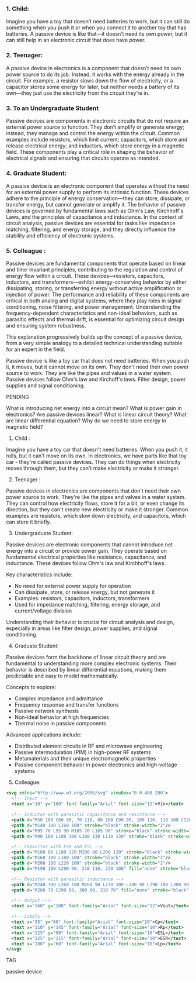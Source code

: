 ### 1. Child:

Imagine you have a toy that doesn’t need batteries to work, but it can still do something when you push it or when you connect it to another toy that has batteries. A passive device is like that—it doesn’t need its own power, but it can still help in an electronic circuit that does have power.

### 2. Teenager:

A passive device in electronics is a component that doesn’t need its own power source to do its job. Instead, it works with the energy already in the circuit. For example, a resistor slows down the flow of electricity, or a capacitor stores some energy for later, but neither needs a battery of its own—they just use the electricity from the circuit they’re in.

### 3. To an Undergraduate Student

Passive devices are components in electronic circuits that do not require an external power source to function. They don’t amplify or generate energy; instead, they manage and control the energy within the circuit. Common examples include resistors, which limit current; capacitors, which store and release electrical energy; and inductors, which store energy in a magnetic field. These components play a critical role in shaping the behavior of electrical signals and ensuring that circuits operate as intended.

### 4. Graduate Student:

A passive device is an electronic component that operates without the need for an external power supply to perform its intrinsic function. These devices adhere to the principle of energy conservation—they can store, dissipate, or transfer energy, but cannot generate or amplify it. The behavior of passive devices is governed by fundamental laws such as Ohm's Law, Kirchhoff's Laws, and the principles of capacitance and inductance. In the context of circuit analysis, passive devices are essential for tasks like impedance matching, filtering, and energy storage, and they directly influence the stability and efficiency of electronic systems.

### 5. Colleague :

Passive devices are fundamental components that operate based on linear and time-invariant principles, contributing to the regulation and control of energy flow within a circuit. These devices—resistors, capacitors, inductors, and transformers—exhibit energy-conserving behavior by either dissipating, storing, or transferring energy without active amplification or injection of power. The performance and reliability of these components are critical in both analog and digital systems, where they play roles in signal conditioning, noise filtering, and power management. Understanding the frequency-dependent characteristics and non-ideal behaviors, such as parasitic effects and thermal drift, is essential for optimizing circuit design and ensuring system robustness.

This explanation progressively builds up the concept of a passive device, from a very simple analogy to a detailed technical understanding suitable for an expert in the field.

Passive device is like a toy car that does not need batteries. When you push it, it moves, but it cannot move on its own. They don't need their own power source to work. They are like the pipes and values in a water system. Passive devices follow Ohm's law and Kirchoff's laws. Filter design, power supplies and signal conditioning.

PENDING

What is introducing net energy into a circuit mean?
What is power gain in electronics?
Are passive devices linear?
What is linear circuit theory?
What are linear differential equation?
Why do we need to store energy in magnetic field?

1.  Child :

Imagine you have a toy car that doesn't need batteries. When you push it, it rolls, but it can't move on its own. In electronics, we have parts like that toy car - they're called passive devices. They can do things when electricity moves through them, but they can't make electricity or make it stronger.

2.  Teenager :

Passive devices in electronics are components that don't need their own power source to work. They're like the pipes and valves in a water system. They can control how electricity flows, store it for a bit, or even change its direction, but they can't create new electricity or make it stronger. Common examples are resistors, which slow down electricity, and capacitors, which can store it briefly.

3. Undergraduate Student:

Passive devices are electronic components that cannot introduce net energy into a circuit or provide power gain. They operate based on fundamental electrical properties like resistance, capacitance, and inductance. These devices follow Ohm's law and Kirchhoff's laws.

Key characteristics include:
- No need for external power supply for operation
- Can dissipate, store, or release energy, but not generate it
- Examples: resistors, capacitors, inductors, transformers
- Used for impedance matching, filtering, energy storage, and current/voltage division

Understanding their behavior is crucial for circuit analysis and design, especially in areas like filter design, power supplies, and signal conditioning.

4.  Graduate Student:

Passive devices form the backbone of linear circuit theory and are fundamental to understanding more complex electronic systems. Their behavior is described by linear differential equations, making them predictable and easy to model mathematically.

Concepts to explore:

- Complex impedance and admittance
- Frequency response and transfer functions
- Passive network synthesis
- Non-ideal behavior at high frequencies
- Thermal noise in passive components

Advanced applications include:

- Distributed element circuits in RF and microwave engineering
- Passive intermodulation (PIM) in high-power RF systems
- Metamaterials and their unique electromagnetic properties
- Passive component behavior in power electronics and high-voltage systems

5.  Colleague:

```svg
<svg xmlns="http://www.w3.org/2000/svg" viewBox="0 0 400 200">
  <!-- Input -->
  <text x="10" y="100" font-family="Arial" font-size="12">Vin</text>

  <!-- Inductor with parasitic capacitance and resistance -->
  <path d="M50 100 C60 90, 70 110, 80 100 C90 90, 100 110, 110 100 C120 90, 130 110, 140 100" fill="none" stroke="black" stroke-width="2"/>
  <path d="M140 100 L160 100" stroke="black" stroke-width="2"/>
  <path d="M95 70 L95 90 M105 70 L105 90" stroke="black" stroke-width="2"/>
  <path d="M90 100 L100 100 L100 130 L110 130" stroke="black" stroke-width="1" stroke-dasharray="4,2"/>

  <!-- Capacitor with ESR and ESL -->
  <path d="M180 80 L180 120 M200 80 L200 120" stroke="black" stroke-width="2"/>
  <path d="M160 100 L180 100" stroke="black" stroke-width="2"/>
  <path d="M200 100 L220 100" stroke="black" stroke-width="2"/>
  <path d="M190 100 C200 90, 210 110, 220 100" fill="none" stroke="black" stroke-width="1" stroke-dasharray="4,2"/>

  <!-- Resistor with parasitic inductance -->
  <path d="M240 100 L260 100 M260 90 L270 100 L280 90 L290 100 L300 90 L310 100 L320 90 L330 100 M330 100 L350 100" stroke="black" stroke-width="2" fill="none"/>
  <path d="M280 70 C290 80, 300 60, 310 70" fill="none" stroke="black" stroke-width="1" stroke-dasharray="4,2"/>

  <!-- Output -->
  <text x="360" y="100" font-family="Arial" font-size="12">Vout</text>

  <!-- Labels -->
  <text x="95" y="60" font-family="Arial" font-size="10">Cp</text>
  <text x="110" y="145" font-family="Arial" font-size="10">Rp</text>
  <text x="225" y="90" font-family="Arial" font-size="10">ESL</text>
  <text x="225" y="115" font-family="Arial" font-size="10">ESR</text>
  <text x="280" y="60" font-family="Arial" font-size="10">Lp</text>
</svg>

```

TAG

passive device
